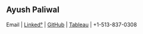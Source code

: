## Ayush Paliwal
Email | [Linked°](https://www.linkedin.com/in/ayush-paliwal-2015/) | [GitHub]([https://github.com/ayushpaliwal](https://github.com/ayushpaliwal2015)) | [Tableau]([https://public.tableau.com/profile/ayush.paliwal](https://public.tableau.com/app/profile/ayush5350)) | +1-513-837-0308
